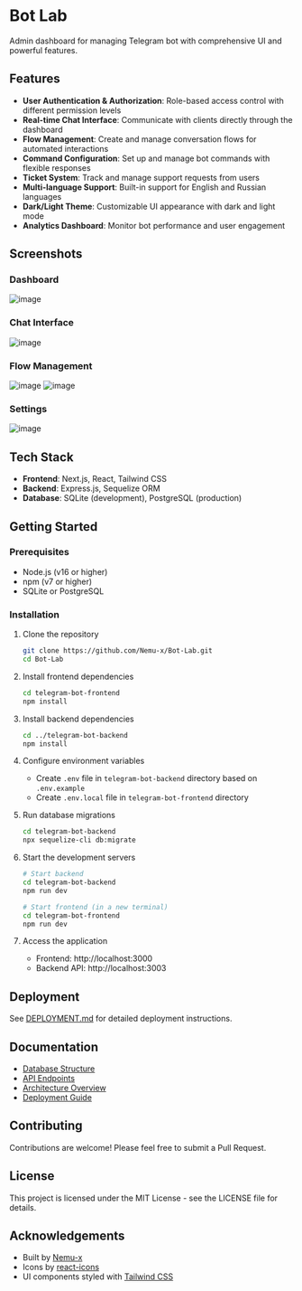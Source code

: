 # Bot Lab

Admin dashboard for managing Telegram bot with comprehensive UI and powerful features.

## Features

- **User Authentication & Authorization**: Role-based access control with different permission levels
- **Real-time Chat Interface**: Communicate with clients directly through the dashboard
- **Flow Management**: Create and manage conversation flows for automated interactions
- **Command Configuration**: Set up and manage bot commands with flexible responses
- **Ticket System**: Track and manage support requests from users
- **Multi-language Support**: Built-in support for English and Russian languages
- **Dark/Light Theme**: Customizable UI appearance with dark and light mode
- **Analytics Dashboard**: Monitor bot performance and user engagement

## Screenshots

### Dashboard
<!-- Insert dashboard screenshot here -->
![image](https://github.com/user-attachments/assets/00219f05-a876-4e95-bb0d-2ef974d0aeff)

### Chat Interface
<!-- Insert chat interface screenshot here -->
![image](https://github.com/user-attachments/assets/1ac87c5b-bea0-4ee8-90c7-bdacc027546e)

### Flow Management
<!-- Insert flow management screenshot here -->
![image](https://github.com/user-attachments/assets/e1d7ea3d-fb2f-4ee6-8b1d-256f93fc1e0e)
![image](https://github.com/user-attachments/assets/648cc795-fa40-461f-abc1-34d2551a0c4b)


### Settings
<!-- Insert settings screenshot here -->
![image](https://github.com/user-attachments/assets/2db114ac-19e3-4dac-b01f-40a5ececd1d2)


## Tech Stack

- **Frontend**: Next.js, React, Tailwind CSS
- **Backend**: Express.js, Sequelize ORM
- **Database**: SQLite (development), PostgreSQL (production)

## Getting Started

### Prerequisites

- Node.js (v16 or higher)
- npm (v7 or higher)
- SQLite or PostgreSQL

### Installation

1. Clone the repository
   ```bash
   git clone https://github.com/Nemu-x/Bot-Lab.git
   cd Bot-Lab
   ```

2. Install frontend dependencies
   ```bash
   cd telegram-bot-frontend
   npm install
   ```

3. Install backend dependencies
   ```bash
   cd ../telegram-bot-backend
   npm install
   ```

4. Configure environment variables
   - Create `.env` file in `telegram-bot-backend` directory based on `.env.example`
   - Create `.env.local` file in `telegram-bot-frontend` directory

5. Run database migrations
   ```bash
   cd telegram-bot-backend
   npx sequelize-cli db:migrate
   ```

6. Start the development servers
   ```bash
   # Start backend
   cd telegram-bot-backend
   npm run dev

   # Start frontend (in a new terminal)
   cd telegram-bot-frontend
   npm run dev
   ```

7. Access the application
   - Frontend: http://localhost:3000
   - Backend API: http://localhost:3003

## Deployment

See [DEPLOYMENT.md](documentation/deployment-guide.md) for detailed deployment instructions.

## Documentation

- [Database Structure](documentation/db-structure.md)
- [API Endpoints](documentation/api-endpoints.md)
- [Architecture Overview](documentation/architecture.md)
- [Deployment Guide](documentation/deployment-guide.md)

## Contributing

Contributions are welcome! Please feel free to submit a Pull Request.

## License

This project is licensed under the MIT License - see the LICENSE file for details.

## Acknowledgements

- Built by [Nemu-x](https://github.com/Nemu-x)
- Icons by [react-icons](https://react-icons.github.io/react-icons/)
- UI components styled with [Tailwind CSS](https://tailwindcss.com/)
